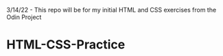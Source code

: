 3/14/22 - This repo will be for my initial HTML and CSS exercises from the Odin Project
# HTML-CSS-Practice
